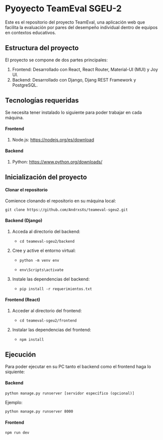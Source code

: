 # Pyoyecto TeamEval SGEU-2

Este es el repositorio del proyecto TeamEval, una aplicación web que facilita la evaluación por pares del desempeño individual dentro de equipos en contextos educativos.

## Estructura del proyecto
El proyecto se compone de dos partes principales:

1. Frontend: Desarrollado con React, React
Router, Material-UI (MUI) y Joy UI.
2. Backend: Desarrollado con Django, Djang
REST Framework y PostgreSQL.

## Tecnologías requeridas

Se necesita tener instalado lo siguiente para poder trabajar en cada máquina.

#### Frontend
1. Node.js: https://nodejs.org/es/download

#### Backend
1. Python: https://www.python.org/downloads/

## Inicialización del proyecto

#### Clonar el repositorio
Comience clonando el repositorio en su máquina local:

`git clone https://github.com/AndrxsXs/teameval-sgeu2.git`

#### Backend (Django)
1. Acceda al directorio del backend:

    - `cd teameval-sgeu2/backend`

2. Cree y active el entorno virtual:

    - `python -m venv env`
    
    - `env\Scripts\activate`

3. Instale las dependencias del backend:

    - `pip install -r requerimientos.txt`

#### Frontend (React)

1. Acceder al directorio del frontend:

    - `cd teameval-sgeu2/frontend`

2. Instalar las dependencias del frontend:
    - `npm install`

## Ejecución

Para poder ejecutar en su PC tanto el backend como el frontend haga lo siquiente:

#### Backend

`python manage.py runserver [servidor específico (opcional)]`

Ejemplo:
    
`python manage.py runserver 8000`

#### Frontend

`npm run dev`